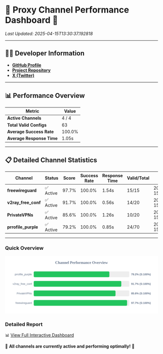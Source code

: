 # 🌟 Proxy Channel Performance Dashboard 🌟

_Last Updated: 2025-04-15T13:30:37.192818_

---

## 👩‍💻 Developer Information

- **[GitHub Profile](https://github.com/4n0nymou3)**  
- **[Project Repository](https://github.com/4n0nymou3/multi-proxy-config-fetcher)**  
- **[X (Twitter)](https://x.com/4n0nymou3)**  

---

## 📊 Performance Overview

| Metric                | Value       |
|-----------------------|-------------|
| **Active Channels**   | 4 / 4       |
| **Total Valid Configs** | 63          |
| **Average Success Rate** | 100.0%      |
| **Average Response Time** | 1.05s       |

---

## 📋 Detailed Channel Statistics

| Channel          | Status     | Score  | Success Rate | Response Time | Valid/Total | Last Success               |
|------------------|------------|--------|--------------|---------------|-------------|----------------------------|
| **freewireguard**  | ✅ Active  | 97.7%  | 100.0% | 1.54s         | 15/15       | 2025-04-15T13:30:37.190946 |
| **v2ray_free_conf**  | ✅ Active  | 91.7%  | 100.0% | 0.56s         | 14/20       | 2025-04-15T13:30:34.330104 |
| **PrivateVPNs**  | ✅ Active  | 85.6%  | 100.0% | 1.26s         | 10/20       | 2025-04-15T13:30:35.624561 |
| **prrofile_purple**  | ✅ Active  | 79.2%  | 100.0% | 0.85s         | 24/70       | 2025-04-15T13:30:33.695504 |

---

### Quick Overview
<div align="center">
  <a href="https://raw.githubusercontent.com/nullluser/NullRepo/refs/heads/main/assets/channel_stats_chart.svg">
    <img src="https://raw.githubusercontent.com/nullluser/NullRepo/refs/heads/main/assets/channel_stats_chart.svg" alt="Source Performance Statistics" width="800">
  </a>
</div>

### Detailed Report
📊 [View Full Interactive Dashboard](https://htmlpreview.github.io/?https://github.com/nullluser/NullRepo/blob/main/assets/performance_report.html)

🎉 **All channels are currently active and performing optimally!** 🎉
